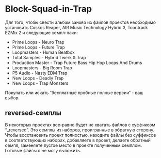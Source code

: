 # Block-Squad-in-Trap

Для того, чтобы свести альбом заново из файлов проектов необходимо установить Coskos Reaper, AIR Music Technology Hybrid 3, Toontrack EZMix 2 и следующие семпл-паки:
* Prime Loops - Neuro Trap
* Prime Loops - Future Trap
* Loopmasters - Human Beatbox
* Total Samples - Hybrid Twerk & Trap
* Production Master - Trap Future Bass Hip Hop Loops And Drums
* Loopmasters - Big Room Trap
* P5 Audio - Nasty EDM Trap
* New Loops - Deadly Trap
* New Loops - Trap Monsters

Покупать или искать “бесплатные пробные полные версии” - ваш выбор.

## reversed-семплы 
В некоторых проектах все-равно будет не хватать файлов с суффиксом “_reversed”. Это семплы из наборов, проигранные в обратную сторону. Чтобы восстановить проект полностью, находите файлы без суффиксов в соответствующих наборах, добавляете в проект, делаете обратный семпл, заменяете пустое место в проекте полученным семплом. Готовые файлы я не могу выложить.
